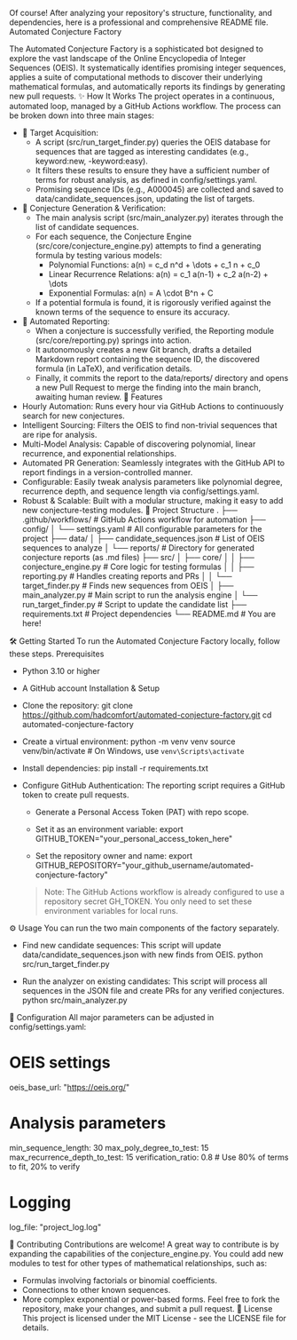 Of course! After analyzing your repository's structure, functionality, and dependencies, here is a professional and comprehensive README file.
Automated Conjecture Factory



The Automated Conjecture Factory is a sophisticated bot designed to explore the vast landscape of the Online Encyclopedia of Integer Sequences (OEIS). It systematically identifies promising integer sequences, applies a suite of computational methods to discover their underlying mathematical formulas, and automatically reports its findings by generating new pull requests.
✨ How It Works
The project operates in a continuous, automated loop, managed by a GitHub Actions workflow. The process can be broken down into three main stages:
 * 🎯 Target Acquisition:
   * A script (src/run_target_finder.py) queries the OEIS database for sequences that are tagged as interesting candidates (e.g., keyword:new, -keyword:easy).
   * It filters these results to ensure they have a sufficient number of terms for robust analysis, as defined in config/settings.yaml.
   * Promising sequence IDs (e.g., A000045) are collected and saved to data/candidate_sequences.json, updating the list of targets.
 * 🧠 Conjecture Generation & Verification:
   * The main analysis script (src/main_analyzer.py) iterates through the list of candidate sequences.
   * For each sequence, the Conjecture Engine (src/core/conjecture_engine.py) attempts to find a generating formula by testing various models:
     * Polynomial Functions: a(n) = c_d n^d + \dots + c_1 n + c_0
     * Linear Recurrence Relations: a(n) = c_1 a(n-1) + c_2 a(n-2) + \dots
     * Exponential Formulas: a(n) = A \cdot B^n + C
   * If a potential formula is found, it is rigorously verified against the known terms of the sequence to ensure its accuracy.
 * 🤖 Automated Reporting:
   * When a conjecture is successfully verified, the Reporting module (src/core/reporting.py) springs into action.
   * It autonomously creates a new Git branch, drafts a detailed Markdown report containing the sequence ID, the discovered formula (in LaTeX), and verification details.
   * Finally, it commits the report to the data/reports/ directory and opens a new Pull Request to merge the finding into the main branch, awaiting human review.
🚀 Features
 * Hourly Automation: Runs every hour via GitHub Actions to continuously search for new conjectures.
 * Intelligent Sourcing: Filters the OEIS to find non-trivial sequences that are ripe for analysis.
 * Multi-Model Analysis: Capable of discovering polynomial, linear recurrence, and exponential relationships.
 * Automated PR Generation: Seamlessly integrates with the GitHub API to report findings in a version-controlled manner.
 * Configurable: Easily tweak analysis parameters like polynomial degree, recurrence depth, and sequence length via config/settings.yaml.
 * Robust & Scalable: Built with a modular structure, making it easy to add new conjecture-testing modules.
📂 Project Structure
.
├── .github/workflows/         # GitHub Actions workflow for automation
├── config/
│   └── settings.yaml          # All configurable parameters for the project
├── data/
│   ├── candidate_sequences.json # List of OEIS sequences to analyze
│   └── reports/               # Directory for generated conjecture reports (as .md files)
├── src/
│   ├── core/
│   │   ├── conjecture_engine.py # Core logic for testing formulas
│   │   ├── reporting.py         # Handles creating reports and PRs
│   │   └── target_finder.py     # Finds new sequences from OEIS
│   ├── main_analyzer.py       # Main script to run the analysis engine
│   └── run_target_finder.py   # Script to update the candidate list
├── requirements.txt           # Project dependencies
└── README.md                  # You are here!

🛠️ Getting Started
To run the Automated Conjecture Factory locally, follow these steps.
Prerequisites
 * Python 3.10 or higher
 * A GitHub account
Installation & Setup
 * Clone the repository:
   git clone https://github.com/hadcomfort/automated-conjecture-factory.git
cd automated-conjecture-factory

 * Create a virtual environment:
   python -m venv venv
source venv/bin/activate  # On Windows, use `venv\Scripts\activate`

 * Install dependencies:
   pip install -r requirements.txt

 * Configure GitHub Authentication:
   The reporting script requires a GitHub token to create pull requests.
   * Generate a Personal Access Token (PAT) with repo scope.
   * Set it as an environment variable:
     export GITHUB_TOKEN="your_personal_access_token_here"

   * Set the repository owner and name:
     export GITHUB_REPOSITORY="your_github_username/automated-conjecture-factory"

   > Note: The GitHub Actions workflow is already configured to use a repository secret GH_TOKEN. You only need to set these environment variables for local runs.
   > 
⚙️ Usage
You can run the two main components of the factory separately.
 * Find new candidate sequences:
   This script will update data/candidate_sequences.json with new finds from OEIS.
   python src/run_target_finder.py

 * Run the analyzer on existing candidates:
   This script will process all sequences in the JSON file and create PRs for any verified conjectures.
   python src/main_analyzer.py

🔧 Configuration
All major parameters can be adjusted in config/settings.yaml:
# OEIS settings
oeis_base_url: "https://oeis.org/"

# Analysis parameters
min_sequence_length: 30
max_poly_degree_to_test: 15
max_recurrence_depth_to_test: 15
verification_ratio: 0.8 # Use 80% of terms to fit, 20% to verify

# Logging
log_file: "project_log.log"

🤝 Contributing
Contributions are welcome! A great way to contribute is by expanding the capabilities of the conjecture_engine.py. You could add new modules to test for other types of mathematical relationships, such as:
 * Formulas involving factorials or binomial coefficients.
 * Connections to other known sequences.
 * More complex exponential or power-based forms.
Feel free to fork the repository, make your changes, and submit a pull request.
📜 License
This project is licensed under the MIT License - see the LICENSE file for details.
